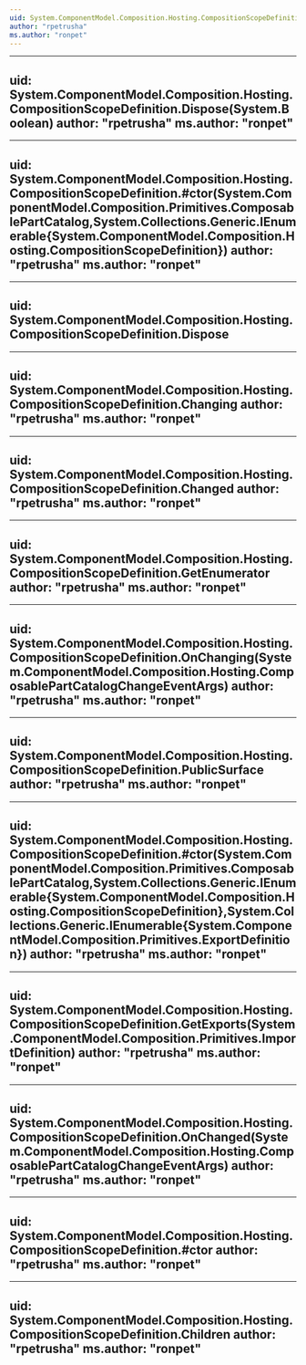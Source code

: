 ```yaml
---
uid: System.ComponentModel.Composition.Hosting.CompositionScopeDefinition
author: "rpetrusha"
ms.author: "ronpet"
---
```


---
uid: System.ComponentModel.Composition.Hosting.CompositionScopeDefinition.Dispose(System.Boolean)
author: "rpetrusha"
ms.author: "ronpet"
---

---
uid: System.ComponentModel.Composition.Hosting.CompositionScopeDefinition.#ctor(System.ComponentModel.Composition.Primitives.ComposablePartCatalog,System.Collections.Generic.IEnumerable{System.ComponentModel.Composition.Hosting.CompositionScopeDefinition})
author: "rpetrusha"
ms.author: "ronpet"
---

---
uid: System.ComponentModel.Composition.Hosting.CompositionScopeDefinition.Dispose
---

---
uid: System.ComponentModel.Composition.Hosting.CompositionScopeDefinition.Changing
author: "rpetrusha"
ms.author: "ronpet"
---

---
uid: System.ComponentModel.Composition.Hosting.CompositionScopeDefinition.Changed
author: "rpetrusha"
ms.author: "ronpet"
---

---
uid: System.ComponentModel.Composition.Hosting.CompositionScopeDefinition.GetEnumerator
author: "rpetrusha"
ms.author: "ronpet"
---

---
uid: System.ComponentModel.Composition.Hosting.CompositionScopeDefinition.OnChanging(System.ComponentModel.Composition.Hosting.ComposablePartCatalogChangeEventArgs)
author: "rpetrusha"
ms.author: "ronpet"
---

---
uid: System.ComponentModel.Composition.Hosting.CompositionScopeDefinition.PublicSurface
author: "rpetrusha"
ms.author: "ronpet"
---

---
uid: System.ComponentModel.Composition.Hosting.CompositionScopeDefinition.#ctor(System.ComponentModel.Composition.Primitives.ComposablePartCatalog,System.Collections.Generic.IEnumerable{System.ComponentModel.Composition.Hosting.CompositionScopeDefinition},System.Collections.Generic.IEnumerable{System.ComponentModel.Composition.Primitives.ExportDefinition})
author: "rpetrusha"
ms.author: "ronpet"
---

---
uid: System.ComponentModel.Composition.Hosting.CompositionScopeDefinition.GetExports(System.ComponentModel.Composition.Primitives.ImportDefinition)
author: "rpetrusha"
ms.author: "ronpet"
---

---
uid: System.ComponentModel.Composition.Hosting.CompositionScopeDefinition.OnChanged(System.ComponentModel.Composition.Hosting.ComposablePartCatalogChangeEventArgs)
author: "rpetrusha"
ms.author: "ronpet"
---

---
uid: System.ComponentModel.Composition.Hosting.CompositionScopeDefinition.#ctor
author: "rpetrusha"
ms.author: "ronpet"
---

---
uid: System.ComponentModel.Composition.Hosting.CompositionScopeDefinition.Children
author: "rpetrusha"
ms.author: "ronpet"
---
